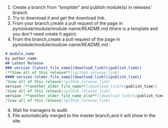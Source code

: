 1. Create a branch from “_template_” and publish module(s) in releases' branch.
2. Try to download it and get the download link.
3. From your branch,create a pull request of the page in pymodule/module/module-name/README.md (there is a template and you don't need create it again):
3. From the branch,create a pull request of the page in pymodule/module/module-name/README.md :
```markdown
# module_name
by auther_name
## Latest Release
### version [latest_file_name](download_link)\(publish_time\)  
[**View all of this release**](github_release_link)
#### version [older_file_name](download_link)\(publish_time\)  
[View all of this release](github_release_link)
version [**another_older_file_name**](download_link)\(publish_time\)  
[View all of this release](github_release_link)
version [**another_older_file_name_else**](download_link)\(publish_time\)  
[View all of this release](github_release_link)
```
4. Wait for managers to audit.
5. File automatically merged to the master branch,and it will show in the site.